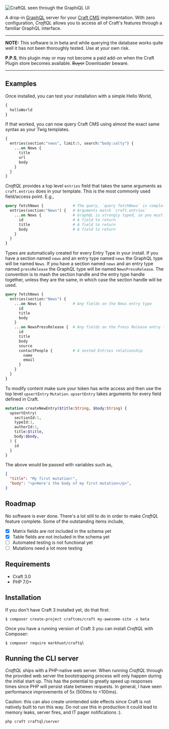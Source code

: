 ![CraftQL seen through the GraphiQL UI](https://raw.githubusercontent.com/markhuot/craftql/master/assets/graphiql.png)

A drop-in [GraphQL](http://graphql.org) server for your [Craft CMS](https://craftcms.com/) implementation. With zero configuration, _CraftQL_ allows you to access all of Craft's features through a familiar GraphQL interface.

<hr>

**NOTE:** This software is in beta and while querying the database works quite well it has not been thoroughly tested. Use at your own risk.

**P.P.S**, this plugin may or may not become a paid add-on when the Craft Plugin store becomes available. <strike>Buyer</strike> Downloader beware.

<hr>

## Examples

Once installed, you can test your installation with a simple Hello World,

```graphql
{
  helloWorld
}
```

If that worked, you can now query Craft CMS using almost the exact same syntax as your Twig templates.

```graphql
{
  entries(section:"news", limit:5, search:"body:salty") {
    ...on News {
      title
      url
      body
    }
  }
}
```

_CraftQL_ provides a top level `entries` field that takes the same arguments as `craft.entries` does in your template. This is the most commonly used field/access point. E.g.,

```graphql
query fetchNews {             # The query, `query fetchNews` is completely optional
  entries(section:"News") {   # Arguments match `craft.entries`
    ...on News {              # GraphQL is strongly typed, so you must specify each Entry Type you want data from
      id                      # A field to return
      title                   # A field to return
      body                    # A field to return
    }
  }
}
```

Types are automatically created for every Entry Type in your install. If you have a section named `news` and an entry type named `news` the GraphQL type will be named `News`. If you have a section named `news` and an entry type named `pressRelease` the GraphQL type will be named `NewsPressRelease`. The convention is to mash the section handle and the entry type handle together, unless they are the same, in which case the section handle will be used.

```graphql
query fetchNews {
  entries(section:"News") {
    ...on News {              # Any fields on the News entry type
      id
      title
      body
    }
    ...on NewsPressRelease {  # Any fields on the Press Release entry type
      id
      title
      body
      source
      contactPeople {         # A nested Entries relationship
        name
        email
      }
    }
  }
}
```

To modify content make sure your token has write access and then use the top level `upsertEntry` `Mutation`. `upsertEntry` takes arguments for every field defined in Craft. 

```graphql
mutation createNewEntry($title:String, $body:String) {
  upsertEntry(
    sectionId:1,
    typeId:1,
    authorId:1,
    title:$title,
    body:$body,
  ) {
    id
  }
}
```

The above would be passed with variables such as,

```json
{
  "title": "My first mutation!",
  "body": "<p>Here's the body of my first mutation</p>",
}
```

## Roadmap

No software is ever done. There's a lot still to do in order to make _CraftQL_ feature complete. Some of the outstanding items include,

- [x] Matrix fields are not included in the schema yet
- [x] Table fields are not included in the schema yet
- [ ] Automated testing is not functional yet
- [ ] Mutations need a lot more testing

## Requirements

- Craft 3.0
- PHP 7.0+

## Installation

If you don't have Craft 3 installed yet, do that first:

```shell
$ composer create-project craftcms/craft my-awesome-site -s beta
```

Once you have a running version of Craft 3 you can install _CraftQL_ with Composer:

```shell
$ composer require markhuot/craftql
```

## Running the CLI server

_CraftQL_ ships with a PHP-native web server. When running _CraftQL_ through the provided web server the bootstrapping process will only happen during the initial start up. This has the potential to greatly speed up responses times since PHP will persist state between requests. In general, I have seen performance improvements of 5x (500ms to <100ms).

Caution: this can also create unintended side effects since Craft is not natively built to run this way. Do not use this in production it could lead to memory leaks, server fires, and IT pager notifications :).

```
php craft craftql/server
```
